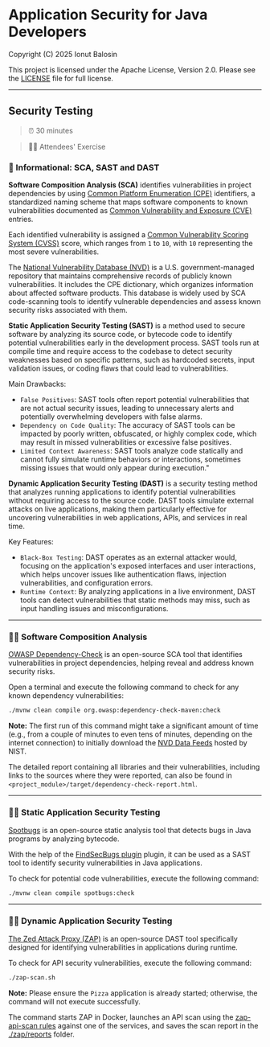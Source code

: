 # Application Security for Java Developers

Copyright (C) 2025 Ionut Balosin

This project is licensed under the Apache License, Version 2.0.
Please see the [LICENSE](license/LICENSE) file for full license.

---

## Security Testing

> ⏰ 30 minutes

> 👨‍🎓 Attendees' Exercise

### 📖 Informational: SCA, SAST and DAST

**Software Composition Analysis (SCA)** identifies vulnerabilities in project dependencies by using [Common Platform Enumeration (CPE)](https://nvd.nist.gov/products/cpe) identifiers, a standardized naming scheme that maps software components to known vulnerabilities documented as [Common Vulnerability and Exposure (CVE)](https://cve.mitre.org/) entries.

Each identified vulnerability is assigned a [Common Vulnerability Scoring System (CVSS)](https://en.wikipedia.org/wiki/Common_Vulnerability_Scoring_System) score, which ranges from `1` to `10`, with `10` representing the most severe vulnerabilities.

The [National Vulnerability Database (NVD)](https://nvd.nist.gov/products/cpe) is a U.S. government-managed repository that maintains comprehensive records of publicly known vulnerabilities. 
It includes the CPE dictionary, which organizes information about affected software products. 
This database is widely used by SCA code-scanning tools to identify vulnerable dependencies and assess known security risks associated with them.

**Static Application Security Testing (SAST)** is a method used to secure software by analyzing its source code, or bytecode code to identify potential vulnerabilities early in the development process. 
SAST tools run at compile time and require access to the codebase to detect security weaknesses based on specific patterns, such as hardcoded secrets, input validation issues, or coding flaws that could lead to vulnerabilities.

Main Drawbacks:
- `False Positives`: SAST tools often report potential vulnerabilities that are not actual security issues, leading to unnecessary alerts and potentially overwhelming developers with false alarms.
- `Dependency on Code Quality`: The accuracy of SAST tools can be impacted by poorly written, obfuscated, or highly complex code, which may result in missed vulnerabilities or excessive false positives.
- `Limited Context Awareness`: SAST tools analyze code statically and cannot fully simulate runtime behaviors or interactions, sometimes missing issues that would only appear during execution."

**Dynamic Application Security Testing (DAST)** is a security testing method that analyzes running applications to identify potential vulnerabilities without requiring access to the source code. DAST tools simulate external attacks on live applications, making them particularly effective for uncovering vulnerabilities in web applications, APIs, and services in real time.

Key Features:
- `Black-Box Testing`: DAST operates as an external attacker would, focusing on the application's exposed interfaces and user interactions, which helps uncover issues like authentication flaws, injection vulnerabilities, and configuration errors.
- `Runtime Context`: By analyzing applications in a live environment, DAST tools can detect vulnerabilities that static methods may miss, such as input handling issues and misconfigurations.

---

### 🕵️‍♂️ Software Composition Analysis

[OWASP Dependency-Check](https://owasp.org/www-project-dependency-check) is an open-source SCA tool that identifies vulnerabilities in project dependencies, helping reveal and address known security risks.

Open a terminal and execute the following command to check for any known dependency vulnerabilities:

```bash
./mvnw clean compile org.owasp:dependency-check-maven:check
```

**Note:** The first run of this command might take a significant amount of time (e.g., from a couple of minutes to even tens of minutes, depending on the internet connection) to initially download the [NVD Data Feeds](https://nvd.nist.gov/vuln/data-feeds) hosted by NIST.

The detailed report containing all libraries and their vulnerabilities, including links to the sources where they were reported, can also be found in `<project_module>/target/dependency-check-report.html`.

---

### 🕵️‍♂️ Static Application Security Testing

[Spotbugs](https://spotbugs.github.io/) is an open-source static analysis tool that detects bugs in Java programs by analyzing bytecode.

With the help of the [FindSecBugs plugin](https://find-sec-bugs.github.io/) plugin, it can be used as a SAST tool to identify security vulnerabilities in Java applications.

To check for potential code vulnerabilities, execute the following command:

```bash
./mvnw clean compile spotbugs:check
```

---

### 🕵️‍♂️ Dynamic Application Security Testing

[The Zed Attack Proxy (ZAP)](https://github.com/zaproxy/zaproxy) is an open-source DAST tool specifically designed for identifying vulnerabilities in applications during runtime.

To check for API security vulnerabilities, execute the following command:

```bash
./zap-scan.sh
```

**Note:** Please ensure the `Pizza` application is already started; otherwise, the command will not execute successfully.

The command starts ZAP in Docker, launches an API scan using the [zap-api-scan rules](zap/zap-api-scan-rules.conf) against one of the services, and saves the scan report in the [./zap/reports](zap/reports) folder.
